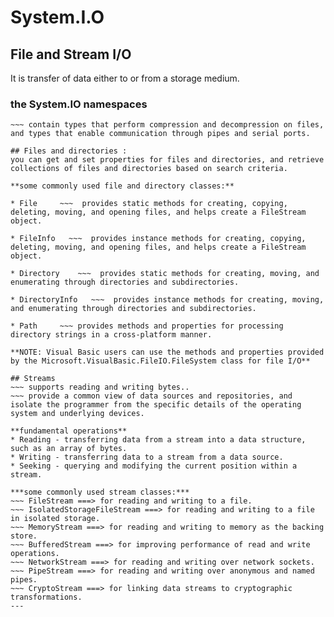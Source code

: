 # System.I.O
## File and Stream I/O
It is transfer of data either to or from a storage medium.

### the System.IO namespaces
~~~ contain types that enable reading and writing, both synchronously and asynchronously, on data streams and files.
~~~ contain types that perform compression and decompression on files, and types that enable communication through pipes and serial ports.

## Files and directories :
you can get and set properties for files and directories, and retrieve collections of files and directories based on search criteria.

**some commonly used file and directory classes:**

* File     ~~~  provides static methods for creating, copying, deleting, moving, and opening files, and helps create a FileStream object.

* FileInfo   ~~~  provides instance methods for creating, copying, deleting, moving, and opening files, and helps create a FileStream object.

* Directory    ~~~  provides static methods for creating, moving, and enumerating through directories and subdirectories.

* DirectoryInfo   ~~~  provides instance methods for creating, moving, and enumerating through directories and subdirectories.

* Path     ~~~ provides methods and properties for processing directory strings in a cross-platform manner.

**NOTE: Visual Basic users can use the methods and properties provided by the Microsoft.VisualBasic.FileIO.FileSystem class for file I/O**

## Streams
~~~ supports reading and writing bytes..
~~~ provide a common view of data sources and repositories, and isolate the programmer from the specific details of the operating system and underlying devices.

**fundamental operations**
* Reading - transferring data from a stream into a data structure, such as an array of bytes.
* Writing - transferring data to a stream from a data source.
* Seeking - querying and modifying the current position within a stream.

***some commonly used stream classes:***
~~~ FileStream ===> for reading and writing to a file.
~~~ IsolatedStorageFileStream ===> for reading and writing to a file in isolated storage.
~~~ MemoryStream ===> for reading and writing to memory as the backing store.
~~~ BufferedStream ===> for improving performance of read and write operations.
~~~ NetworkStream ===> for reading and writing over network sockets.
~~~ PipeStream ===> for reading and writing over anonymous and named pipes.
~~~ CryptoStream ===> for linking data streams to cryptographic transformations.
---



